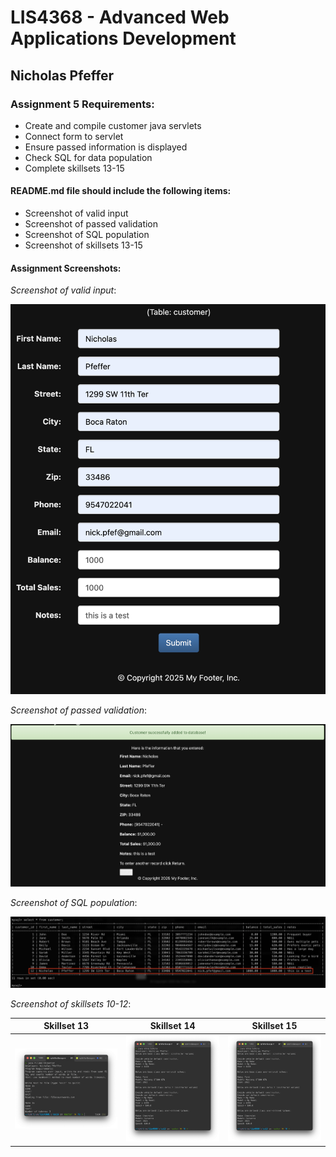 # LIS4368 - Advanced Web Applications Development

## Nicholas Pfeffer

### Assignment 5 Requirements:

* Create and compile customer java servlets
* Connect form to servlet
* Ensure passed information is displayed
* Check SQL for data population
* Complete skillsets 13-15

#### README.md file should include the following items:

* Screenshot of valid input
* Screenshot of passed validation
* Screenshot of SQL population
* Screenshot of skillsets 13-15


#### Assignment Screenshots:

*Screenshot of valid input*:

![a5_valid](img/a5_valid.png)

*Screenshot of passed validation*:

![a5_success](img/a5_success.png)

*Screenshot of SQL population*:

![a5_sql](img/a5_sql.png)

*Screenshot of skillsets 10-12*:

| Skillset 13 | Skillset 14 | Skillset 15 |
|------------|------------|------------|
| ![Skillset 13](img/a5_ss13.png) | ![Skillset 14](img/a5_ss14.png) | ![Skillset 15](img/a5_ss15.png) |